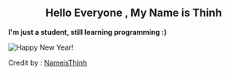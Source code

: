 <h2 align="center">Hello Everyone , My Name is Thinh </h2>

 **I'm just a student, still learning programming :)**


![Happy New Year!](https://i.imgur.com/tCGSEE6.gif)


Credit by : <a href="https://github.com/NameisThinh">NameisThinh</a>